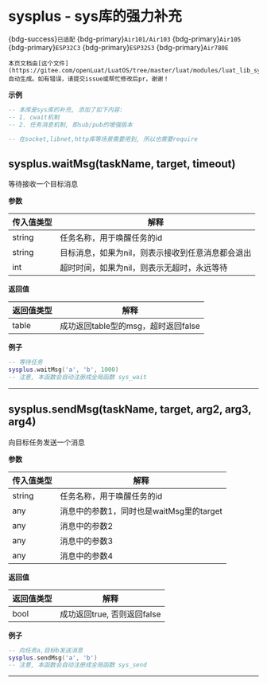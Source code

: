 # sysplus - sys库的强力补充

{bdg-success}`已适配` {bdg-primary}`Air101/Air103` {bdg-primary}`Air105` {bdg-primary}`ESP32C3` {bdg-primary}`ESP32S3` {bdg-primary}`Air780E`

```{note}
本页文档由[这个文件](https://gitee.com/openLuat/LuatOS/tree/master/luat/modules/luat_lib_sysplus_doc.c)自动生成。如有错误，请提交issue或帮忙修改后pr，谢谢！
```


**示例**

```lua
-- 本库是sys库的补充, 添加了如下内容:
-- 1. cwait机制
-- 2. 任务消息机制, 即sub/pub的增强版本

-- 在socket,libnet,http库等场景需要用到, 所以也需要require

```

## sysplus.waitMsg(taskName, target, timeout)



等待接收一个目标消息

**参数**

|传入值类型|解释|
|-|-|
|string|任务名称，用于唤醒任务的id|
|string|目标消息，如果为nil，则表示接收到任意消息都会退出|
|int|超时时间，如果为nil，则表示无超时，永远等待|

**返回值**

|返回值类型|解释|
|-|-|
|table|成功返回table型的msg，超时返回false|

**例子**

```lua
-- 等待任务
sysplus.waitMsg('a', 'b', 1000)
-- 注意, 本函数会自动注册成全局函数 sys_wait

```

---

## sysplus.sendMsg(taskName, target, arg2, arg3, arg4)



向目标任务发送一个消息

**参数**

|传入值类型|解释|
|-|-|
|string|任务名称，用于唤醒任务的id|
|any|消息中的参数1，同时也是waitMsg里的target|
|any|消息中的参数2|
|any|消息中的参数3|
|any|消息中的参数4|

**返回值**

|返回值类型|解释|
|-|-|
|bool|成功返回true, 否则返回false|

**例子**

```lua
-- 向任务a,目标b发送消息
sysplus.sendMsg('a', 'b')
-- 注意, 本函数会自动注册成全局函数 sys_send

```

---

